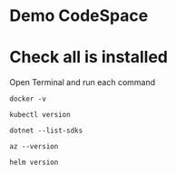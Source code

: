 # Demo CodeSpace


# Check all is installed 

Open Terminal and run each command 

```
docker -v

kubectl version

dotnet --list-sdks

az --version

helm version
```

